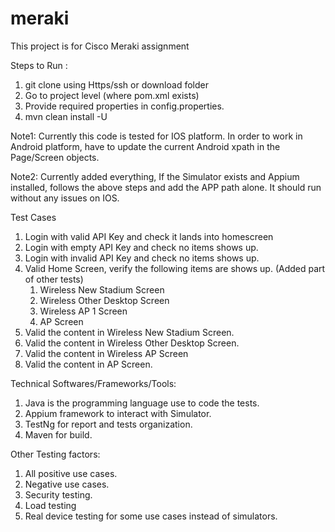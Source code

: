 # meraki
This project is for Cisco Meraki assignment

Steps to Run : 

1) git clone using Https/ssh or download folder
2) Go to project level (where pom.xml exists)
3) Provide required properties in config.properties.
4) mvn clean install -U


Note1: Currently this code is tested for IOS platform.
In order to work in Android platform, have to update the current Android xpath in the Page/Screen objects.

Note2: Currently added everything, If the Simulator exists and Appium installed, follows the above steps and add the APP path alone. 
It should run without any issues on IOS.


Test Cases

1) Login with valid API Key and check it lands into homescreen
2) Login with empty API Key and check no items shows up.
3) Login with invalid API Key and check no items shows up. 
4) Valid Home Screen, verify the following items are shows up. (Added part of other tests)
	1) Wireless New Stadium Screen
	2) Wireless Other Desktop Screen
	3) Wireless AP 1 Screen
	4) AP Screen
5) Valid the content in Wireless New Stadium Screen.
6) Valid the content in Wireless Other Desktop Screen.
7) Valid the content in Wireless AP Screen
8) Valid the content in AP Screen.


Technical Softwares/Frameworks/Tools:
1) Java is the programming language use to code the tests.
2) Appium framework to interact with Simulator.
3) TestNg for report and tests organization.
4) Maven for build.


Other Testing factors:
1) All positive use cases.
2) Negative use cases.
3) Security testing.
4) Load testing
5) Real device testing for some use cases instead of simulators.
 

